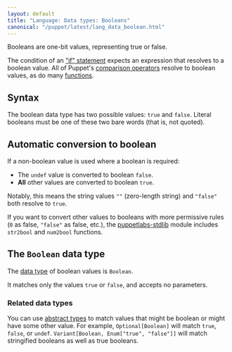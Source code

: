 ```yaml
---
layout: default
title: "Language: Data types: Booleans"
canonical: "/puppet/latest/lang_data_boolean.html"
---
```


[if]: ./lang_conditional.html#if-statements
[comparison]: ./lang_expressions.html#comparison-operators
[stdlib]: http://forge.puppetlabs.com/puppetlabs/stdlib
[function]: ./lang_functions.html
[abstract types]: ./lang_data_abstract.html
[data type]: ./lang_data_type.html

Booleans are one-bit values, representing true or false.

The condition of an ["if" statement][if] expects an expression that resolves to a boolean value. All of Puppet's [comparison operators][comparison] resolve to boolean values, as do many [functions][function].

## Syntax

The boolean data type has two possible values: `true` and `false`. Literal booleans must be one of these two bare words (that is, not quoted).

## Automatic conversion to boolean

If a non-boolean value is used where a boolean is required:

* The `undef` value is converted to boolean `false`.
* **All** other values are converted to boolean `true`.

Notably, this means the string values `""` (zero-length string) and `"false"` both resolve to `true`.

If you want to convert other values to booleans with more permissive rules (`0` as false, `"false"` as false, etc.), the [puppetlabs-stdlib][stdlib] module includes `str2bool` and `num2bool` functions.

## The `Boolean` data type

The [data type][] of boolean values is `Boolean`.

It matches only the values `true` or `false`, and accepts no parameters.


### Related data types

You can use [abstract types][] to match values that might be boolean or might have some other value. For example, `Optional[Boolean]` will match `true`, `false`, or `undef`. `Variant[Boolean, Enum["true", "false"]]` will match stringified booleans as well as true booleans.
